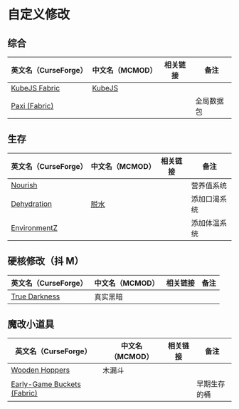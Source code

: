 # 自定义修改

## 综合

| 英文名（CurseForge）                                                        | 中文名（MCMOD）                                | 相关链接 | 备注       |
| --------------------------------------------------------------------------- | ---------------------------------------------- | -------- | ---------- |
| [KubeJS Fabric](https://www.curseforge.com/minecraft/mc-mods/kubejs-fabric) | [KubeJS](https://www.mcmod.cn/class/2450.html) |          |            |
| [Paxi (Fabric)](https://www.curseforge.com/minecraft/mc-mods/paxi-fabric)   |                                                |          | 全局数据包 |

## 生存

| 英文名（CurseForge）                                                      | 中文名（MCMOD）                              | 相关链接 | 备注         |
| ------------------------------------------------------------------------- | -------------------------------------------- | -------- | ------------ |
| [Nourish](https://www.curseforge.com/minecraft/mc-mods/nourish)           |                                              |          | 营养值系统   |
| [Dehydration](https://www.curseforge.com/minecraft/mc-mods/dehydration)   | [脱水](https://www.mcmod.cn/class/3883.html) |          | 添加口渴系统 |
| [EnvironmentZ](https://www.curseforge.com/minecraft/mc-mods/environmentz) |                                              |          | 添加体温系统 |

## 硬核修改（抖 M）

| 英文名（CurseForge）                                                        | 中文名（MCMOD） | 相关链接 | 备注 |
| --------------------------------------------------------------------------- | --------------- | -------- | ---- |
| [True Darkness](https://www.curseforge.com/minecraft/mc-mods/true-darkness) | 真实黑暗        |          |      |

## 魔改小道具

| 英文名（CurseForge）                                                                           | 中文名（MCMOD） | 相关链接 | 备注         |
| ---------------------------------------------------------------------------------------------- | --------------- | -------- | ------------ |
| [Wooden Hoppers](https://www.curseforge.com/minecraft/mc-mods/wooden-hoppers)                  | 木漏斗          |          |              |
| [Early-Game Buckets (Fabric)](https://www.curseforge.com/minecraft/mc-mods/new-buckets-fabric) |                 |          | 早期生存的桶 |
